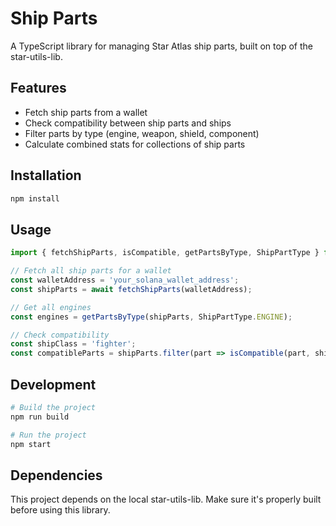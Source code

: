 # Ship Parts

A TypeScript library for managing Star Atlas ship parts, built on top of the star-utils-lib.

## Features

- Fetch ship parts from a wallet
- Check compatibility between ship parts and ships
- Filter parts by type (engine, weapon, shield, component)
- Calculate combined stats for collections of ship parts

## Installation

```bash
npm install
```

## Usage

```typescript
import { fetchShipParts, isCompatible, getPartsByType, ShipPartType } from 'ship-parts';

// Fetch all ship parts for a wallet
const walletAddress = 'your_solana_wallet_address';
const shipParts = await fetchShipParts(walletAddress);

// Get all engines
const engines = getPartsByType(shipParts, ShipPartType.ENGINE);

// Check compatibility
const shipClass = 'fighter';
const compatibleParts = shipParts.filter(part => isCompatible(part, shipClass));
```

## Development

```bash
# Build the project
npm run build

# Run the project
npm start
```

## Dependencies

This project depends on the local star-utils-lib. Make sure it's properly built before using this library.
